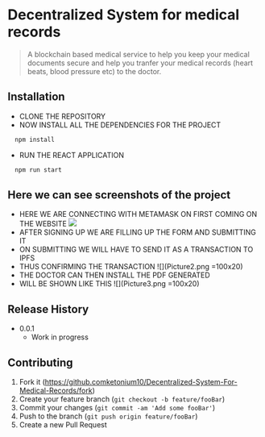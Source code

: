 # Decentralized System for medical records
> A blockchain based medical service to help you keep your medical documents secure and help you tranfer your medical records (heart beats, blood pressure etc) to the doctor.

## Installation
 - CLONE THE REPOSITORY
 - NOW INSTALL ALL THE DEPENDENCIES FOR THE PROJECT
  
  ```bash
    npm install
  ```
  
 - RUN THE REACT APPLICATION
 
  ```bash
    npm run start
  ```
 ## Here we can see screenshots of the project
 
 - HERE WE ARE CONNECTING WITH METAMASK ON FIRST COMING ON THE WEBSITE
![](Picture1.png=100x20)
 - AFTER SIGNING UP WE ARE FILLING UP THE FORM AND SUBMITTING IT
 - ON SUBMITTING WE WILL HAVE TO SEND IT AS A TRANSACTION TO IPFS 
 - THUS CONFIRMING THE TRANSACTION
![](Picture2.png =100x20)
 - THE DOCTOR CAN THEN INSTALL THE PDF GENERATED 
 - WILL BE SHOWN LIKE THIS
![](Picture3.png =100x20)

## Release History

* 0.0.1
    * Work in progress


## Contributing

1. Fork it (<https://github.comketonium10/Decentralized-System-For-Medical-Records/fork>)
2. Create your feature branch (`git checkout -b feature/fooBar`)
3. Commit your changes (`git commit -am 'Add some fooBar'`)
4. Push to the branch (`git push origin feature/fooBar`)
5. Create a new Pull Request

